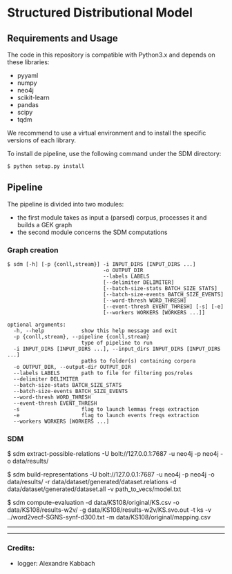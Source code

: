 # Structured Distributional Model
## Requirements and Usage
The code in this repository is compatible with Python3.x and depends on these libraries:

- pyyaml
- numpy
- neo4j
- scikit-learn
- pandas
- scipy
- tqdm

We recommend to use a virtual environment and to install the specific versions of each library.

To install de pipeline, use the following command under the SDM directory:
```
$ python setup.py install 
```


## Pipeline
The pipeline is divided into two modules: 
- the first module takes as input a (parsed) corpus, processes it and builds a GEK graph
- the second module concerns the SDM computations

### Graph creation

```
$ sdm [-h] [-p {conll,stream}] -i INPUT_DIRS [INPUT_DIRS ...] 
                               -o OUTPUT_DIR
                               --labels LABELS
                               [--delimiter DELIMITER] 
                               [--batch-size-stats BATCH_SIZE_STATS]
                               [--batch-size-events BATCH_SIZE_EVENTS]
                               [--word-thresh WORD_THRESH]
                               [--event-thresh EVENT_THRESH] [-s] [-e]
                               [--workers WORKERS [WORKERS ...]]

optional arguments:
  -h, --help            show this help message and exit
  -p {conll,stream}, --pipeline {conll,stream}
                        type of pipeline to run
  -i INPUT_DIRS [INPUT_DIRS ...], --input_dirs INPUT_DIRS [INPUT_DIRS ...]
                        paths to folder(s) containing corpora
  -o OUTPUT_DIR, --output-dir OUTPUT_DIR
  --labels LABELS       path to file for filtering pos/roles
  --delimiter DELIMITER 
  --batch-size-stats BATCH_SIZE_STATS
  --batch-size-events BATCH_SIZE_EVENTS
  --word-thresh WORD_THRESH
  --event-thresh EVENT_THRESH
  -s                    flag to launch lemmas freqs extraction
  -e                    flag to launch events freqs extraction
  --workers WORKERS [WORKERS ...]
```

### SDM
$ sdm extract-possible-relations -U  bolt://127.0.0.1:7687  -u neo4j -p neo4j -o data/results/

$ sdm build-representations -U  bolt://127.0.0.1:7687  -u neo4j -p neo4j -o data/results/ -r data/dataset/generated/dataset.relations -d data/dataset/generated/dataset.all -v path_to_vecs/model.txt

$ sdm compute-evaluation -d data/KS108/original/KS.csv -o data/KS108/results-w2v/ -g data/KS108/results-w2v/KS.svo.out -t ks -v ../word2vecf-SGNS-synf-d300.txt -m data/KS108/original/mapping.csv
***

***
### Credits:
* logger: Alexandre Kabbach
